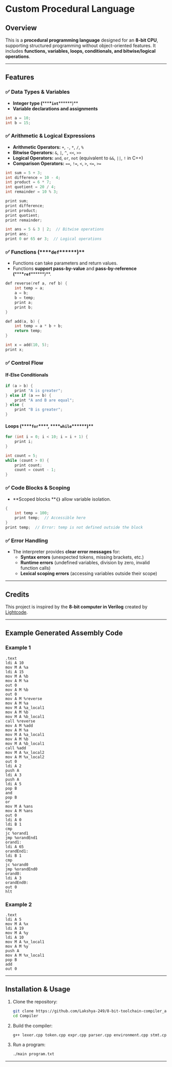 # Custom Procedural Language

## Overview

This is a **procedural programming language** designed for an **8-bit CPU**, supporting structured programming without object-oriented features. It includes **functions, variables, loops, conditionals, and bitwise/logical operations**.

---

## Features

### ✅ **Data Types & Variables**

- **Integer type (**\*\*\***\*`int`**\*\*\*\*\*\*)\*\*
- **Variable declarations and assignments**

```c
int a = 10;
int b = 15;
```

### ✅ **Arithmetic & Logical Expressions**

- **Arithmetic Operators:** `+`, `-`, `*`, `/`, `%`
- **Bitwise Operators:** `&`, `|`, `^`, `<<`, `>>`
- **Logical Operators:** `and`, `or`, `not` (equivalent to `&&`, `||`, `!` in C++)
- **Comparison Operators:** `==`, `!=`, `<`, `>`, `<=`, `>=`

```c
int sum = 5 + 3;
int difference = 10 - 4;
int product = 6 * 7;
int quotient = 20 / 4;
int remainder = 10 % 3;

print sum;
print difference;
print product;
print quotient;
print remainder;

int ans = 5 & 3 | 2;  // Bitwise operations
print ans;
print 0 or 65 or 3;  // Logical operations
```

### ✅ **Functions (**\*\*\***\*`def`**\*\*\*\*\*\*)\*\*

- Functions can take parameters and return values.
- Functions **support pass-by-value** and **pass-by-reference (**\*\*\***\*`ref`**\*\*\*\*\*\*)\*\*.

```c
def reverse(ref a, ref b) {
    int temp = a;
    a = b;
    b = temp;
    print a;
    print b;
}

def add(a, b) {
    int temp = a * b + b;
    return temp;
}

int x = add(10, 5);
print x;
```

### ✅ **Control Flow**

#### **If-Else Conditionals**

```c
if (a > b) {
    print "A is greater";
} else if (a == b) {
    print "A and B are equal";
} else {
    print "B is greater";
}
```

#### **Loops (**\*\*\***\*`for`**\*\*\*\***, **\*\*\*\***`while`**\*\*\*\*\*\*)\*\*

```c
for (int i = 0; i < 10; i = i + 1) {
    print i;
}

int count = 5;
while (count > 0) {
    print count;
    count = count - 1;
}
```

### ✅ **Code Blocks & Scoping**

- \*\*Scoped blocks \*\***`{}`** allow variable isolation.

```c
{
    int temp = 100;
    print temp;  // Accessible here
}
print temp;  // Error: temp is not defined outside the block
```

### ✅ **Error Handling**

- The interpreter provides **clear error messages** for:
  - **Syntax errors** (unexpected tokens, missing brackets, etc.)
  - **Runtime errors** (undefined variables, division by zero, invalid function calls)
  - **Lexical scoping errors** (accessing variables outside their scope)

---

## Credits

This project is inspired by the **8-bit computer in Verilog** created by [Lightcode](https://github.com/lightcode/8bit-computer).

---

## Example Generated Assembly Code

### **Example 1**

```assembly
.text
ldi A 10
mov M A %a
ldi A 15
mov M A %b
mov A M %a
out 0
mov A M %b
out 0
mov A M %reverse
mov A M %a
mov M A %a_local1
mov A M %b
mov M A %b_local1
call %reverse
mov A M %add
mov A M %a
mov M A %a_local1
mov A M %b
mov M A %b_local1
call %add
mov M A %x_local2
mov A M %x_local2
out 0
ldi A 2
push A
ldi A 3
push A
ldi A 5
pop B
and
pop B
or
mov M A %ans
mov A M %ans
out 0
ldi A 0
ldi B 1
cmp
jc %orand1
jmp %orandEnd1
orand1:
ldi A 65
orandEnd1:
ldi B 1
cmp
jc %orand0
jmp %orandEnd0
orand0:
ldi A 3
orandEnd0:
out 0
hlt
```

### **Example 2**

```assembly
.text
ldi A 5
mov M A %x
ldi A 19
mov M A %y
ldi A 10
mov M A %x_local1
mov A M %y
push A
mov A M %x_local1
pop B
add
out 0
```

---

## Installation & Usage

1. Clone the repository:
   ```sh
   git clone https://github.com/Lakshya-249/8-bit-toolchain-compiler_and_assembler.git
   cd Compiler
   ```
2. Build the compiler:
   ```sh
   g++ lexer.cpp token.cpp expr.cpp parser.cpp environment.cpp stmt.cpp ASTAssembly.cpp  main.cpp -o main
   ```
3. Run a program:
   ```sh
   ./main program.txt
   ```

---
